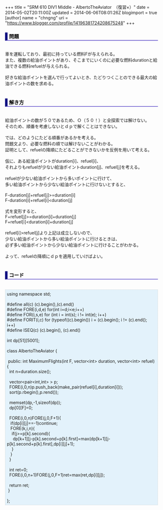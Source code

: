+++
title = "SRM 610 DIV1 Middle - AlbertoTheAviator　（復習×）"
date = 2014-05-02T20:11:00Z
updated = 2014-06-06T08:01:26Z
blogimport = true 
[author]
	name = "chngng"
	uri = "https://www.blogger.com/profile/14196381724208675248"
+++

<div dir="ltr" style="text-align: left;" trbidi="on"><h3 style="border-bottom: 2px solid slateblue; border-left: 8px solid navy; color: black; padding: 0px 0px 1px 5px;">問題 </h3><br />車を運転しており、最初に持っている燃料Fが与えられる。<br />また、複数の給油ポイントがあり、そこまでにいくのに必要な燃料durationと給油できる燃料refuelが与えられる。<br /><br />好きな給油ポイントを選んで行ってよいとき、たどりつくことのできる最大の給油ポイントの数を求める。<br /><br /><h3 style="border-bottom: 2px solid slateblue; border-left: 8px solid navy; color: black; padding: 0px 0px 1px 5px;">解き方 </h3><br />給油ポイントの数が５０であるため、Ｏ（５０！）と全探索では解けない。<br />そのため、順番を考慮しないとｄｐで解くことはできない。<br /><br />では、どのようにたどる順番があるかを考える。<br />問題文より、必要な燃料の順では解けないことがわかる。<br />証明として、refuelの降順にたどることができないかを反例を用いて考える。<br /><br />仮に、ある給油ポイントがduration[i]、refuel[i]、<br />それよりもrefuelが少ない給油ポイントduration[j]、refuel[j]を考える。<br /><br />refuelが少ない給油ポイントから多いポイントに行けて、<br />多い給油ポイントから少ない給油ポイントに行けないとすると、<br /><br />F-duration[j]+refuel[j]&gt;=duration[i]<br />F-duration[i]+refuel[i]&lt;duration[j]<br /><br />式を変形すると、<br />F+refuel[j]&gt;=duration[i]+duration[j]<br />F+refuel[i]&lt;duration[i]+duration[j]<br /><br />refuel[i]&gt;refuel[j]より上記は成立しないので、<br />少ない給油ポイントから多い給油ポイントに行けるときは、<br />必ず多い給油ポイントから少ない給油ポイントに行けることがわかる。<br /><br />よって、refuelの降順にｄｐを適用していけばよい。<br /><br /><h3 style="border-bottom: 2px solid slateblue; border-left: 8px solid navy; color: black; padding: 0px 0px 1px 5px;">コード </h3><br /><div style="background-color: #e3f2fb; border: 1px dotted #CCCCCC; padding: 5px;">using namespace std;<br /><br />#define all(c) (c).begin(),(c).end()<br />#define FORE(i,d,e) for(int i=d;i&lt;e;i++)<br />#define FOR(i,s,e) for (int i = int(s); i != int(e); i++)<br />#define FORIT(i,c) for (typeof((c).begin()) i = (c).begin(); i != (c).end(); i++)<br />#define ISEQ(c) (c).begin(), (c).end()<br /><br />int dp[51][5001];<br /><br />class AlbertoTheAviator {<br /><br /><span class="Apple-tab-span" style="white-space: pre;"> </span>public: int MaximumFlights(int F, vector&lt;int&gt; duration, vector&lt;int&gt; refuel) {<br /><span class="Apple-tab-span" style="white-space: pre;">  </span>int n=duration.size();<br /><br /><span class="Apple-tab-span" style="white-space: pre;">  </span>vector&lt;pair&lt;int,int&gt; &gt; p;<br /><span class="Apple-tab-span" style="white-space: pre;">  </span>FORE(i,0,n)p.push_back(make_pair(refuel[i],duration[i]));<br /><span class="Apple-tab-span" style="white-space: pre;">  </span>sort(p.rbegin(),p.rend());<br /><br /><span class="Apple-tab-span" style="white-space: pre;">  </span>memset(dp,-1,sizeof(dp));<br /><span class="Apple-tab-span" style="white-space: pre;">  </span>dp[0][F]=0;<br /><br /><span class="Apple-tab-span" style="white-space: pre;">  </span>FORE(i,0,n)FORE(j,0,F+1){<br /><span class="Apple-tab-span" style="white-space: pre;">   </span>if(dp[i][j]==-1)continue;<br /><span class="Apple-tab-span" style="white-space: pre;">   </span>FORE(k,i,n){<br /><span class="Apple-tab-span" style="white-space: pre;">    </span>if(j&gt;=p[k].second){<br /><span class="Apple-tab-span" style="white-space: pre;">     </span>dp[k+1][j-p[k].second+p[k].first]=max(dp[k+1][j-p[k].second+p[k].first],dp[i][j]+1);<br /><span class="Apple-tab-span" style="white-space: pre;">    </span>}<br /><span class="Apple-tab-span" style="white-space: pre;">   </span>}<br /><span class="Apple-tab-span" style="white-space: pre;">  </span>}<br /><br /><span class="Apple-tab-span" style="white-space: pre;">  </span>int ret=0;<br /><span class="Apple-tab-span" style="white-space: pre;">  </span>FORE(i,0,n+1)FORE(j,0,F+1)ret=max(ret,dp[i][j]);<br /><br /><span class="Apple-tab-span" style="white-space: pre;">  </span>return ret;<br /><span class="Apple-tab-span" style="white-space: pre;"> </span>}<br /><br />};</div></div>
